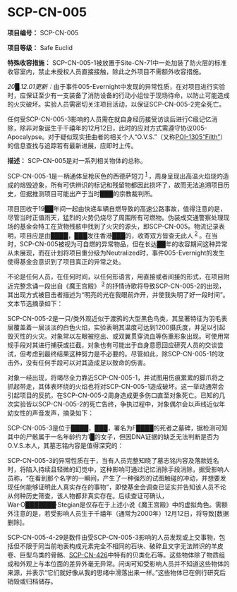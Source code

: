 # SCP-CN-005


**项目编号：** SCP-CN-005

**项目等级：** Safe Euclid

**特殊收容措施：** SCP-CN-005-1被放置于Site-CN-71中一处加装了防火层的标准收容室内，禁止未授权人员直接接触，除此之外项目不需额外收容措施。

<em>20&#9608;.12.01&#26356;&#26032;&#65306;</em>由于事件005-Evernight中发现的异常性质，在对项目进行实验时，应保证至少有一支装备了消防设备的行动小组位于现场待命，以防止可能造成的火灾破坏。实验人员需密切关注项目活动，以保证SCP-CN-005-2完全死亡。

任何受SCP-CN-005-3影响的人员需在就自身经历接受访谈后进行C级记忆消除，除非对象诞生于千禧年的12月12日，此时的应对方式需遵守协议005-Apocalypse。对于疑似现实扭曲者的相关个人“O.V.S.”（又称[POI-1305“Filth”](//scp-wiki-cn.wikidot.com/evernight-hub)）的信息查找与追踪若有最新进展，应即时上传。

**描述：** SCP-CN-005是对一系列相关物体的总称。

SCP-CN-005-1是一柄通体呈枪灰色的西德萨短刀<sup class='footnoteref'>
 <a shape='rect' class='footnoteref' id='footnoteref-1' href='javascript:;' onclick='WIKIDOT.page.utils.scrollToReference(&apos;footnote-1&apos;)'>1</a>
</sup>，周身呈现出高温火焰烧灼造成的熔毁迹象，所有可供辨识的标记和残留物都因此损坏了，故而无法追溯项目历史，但据推测项目可能出产于当时███的宗教裁判所。

项目回收于19██年间一起由快递车辆自燃导致的高速公路事故，值得注意的是，尽管当时正值雨天，猛烈的火势仍烧尽了周围所有可燃物。伪装成交通警察处理现场的基金会特工在货物残骸中找到了火灾的源头，即SCP-CN-005。物流记录表明，项目应是由████，███发往香港███的，收寄双方皆查无此人<sup class='footnoteref'>
 <a shape='rect' class='footnoteref' id='footnoteref-2' href='javascript:;' onclick='WIKIDOT.page.utils.scrollToReference(&apos;footnote-2&apos;)'>2</a>
</sup>。在当时，SCP-CN-005被视为可自燃的异常物品，但在长达██年的收容期间这种异常从未展现，而在计划将项目重分级为Neutralized时，事件005-Evernight的发生使得基金会意识到了项目真正的异常之处。

不论是任何人员，在任何时间，以任何形语言，用直接或者间接的形式，在项目附近完整念诵一段出自《魔王宫殿》<sup class='footnoteref'>
 <a shape='rect' class='footnoteref' id='footnoteref-3' href='javascript:;' onclick='WIKIDOT.page.utils.scrollToReference(&apos;footnote-3&apos;)'>3</a>
</sup>的抒情诗歌将导致SCP-CN-005-2的出现，其出现方式被目击者描述为“明亮的光在我眼前炸开，并使我失明了好一段时间”。文本节选摘录如下：



SCP-CN-005-2是一只/类外观近似于渡鸦的大型黑色鸟类，其显著特征为羽毛表层覆盖着一层淡淡的白色火焰，实验表明其温度可达到1200摄氏度，并足以引起毁灭性的火灾。对象常以左眼被挖出、或双翼贯穿流血等伤重形象出现。可使用常规手段对其进行捕获或拦截，对象也有可能出于自身意愿回应研究人员的交谈尝试，但考虑到最终结果这种努力是不必要的。尽管如此，除SCP-CN-005-1的攻击外，没有任何手段可以对其造成足以致命的伤害。

对象一经出现，将竭尽全力靠近SCP-CN-005-1，并试图用伤痕累累的脚爪将之抓起带走，其体表环绕的火焰也将对SCP-CN-005-1造成破坏。这一举动通常会引起项目的反抗，在SCP-CN-005-2周身造成更多伤口直至对象死亡。已知的几次实验皆以SCP-CN-005-2的死亡告终，争执过程中，对象偶尔会以声线近似年幼女性的声音发声，摘录如下：




SCP-CN-005-3是位于████，███，署名为F████的死者之墓碑，据检测可知其中的尸骸属于一名年龄约为1█的女子，但因DNA证据的缺乏无法判断是否为O.V.S.本人，其墓志铭内容是值得深究的：


SCP-CN-005-3的异常性质在于，当有人员完整知晓了墓志铭内容及落款姓名时，将陷入持续且轻微的幻觉中，这种影响可通过记忆消除手段消除，据受影响人员称，“在看到那个名字的一瞬间，产生了一种强烈的试图触碰的冲动，并想要发现任何能够证明此人真实存在的事物”，即使基金会调查已证实并告知该人员不论从何种历史筛查，该人物都非真实存在。后续查证可确认，War·O███████·Stegian是仅存在于上述小说《魔王宫殿》中的虚拟角色。需额外注意的是，若受影响人员生于千禧年（通常为2000年）12月12日，将导致[数据删除]。

SCP-CN-005-4-29是数件由受SCP-CN-005-3影响的人员发现或上交事物，包括但不限于同当前地表构成元素完全不相同的石块、破碎且文字无法辨识的羊皮卷、巨型鸟类的骨骼、[SCP-CN-426](//scp-wiki-cn.wikidot.com/scp-cn-426)中特有的贝类化石等。这些物体除了物质组成和外观上与本位面的差异外毫无异常。问询可知受影响人员并不知道这些物体的来源，并表示“它们就好像从我的思绪中滑落出来一样。”这些物体已在例行研究后销毁或归档储存。




